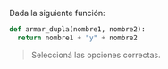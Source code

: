 Dada la siguiente función:

``` python
def armar_dupla(nombre1, nombre2):
  return nombre1 + "y" + nombre2
```

> Seleccioná las opciones correctas.